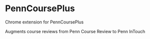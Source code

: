 # PennCoursePlus
Chrome extension for PennCoursePlus

Augments course reviews from Penn Course Review to Penn InTouch
